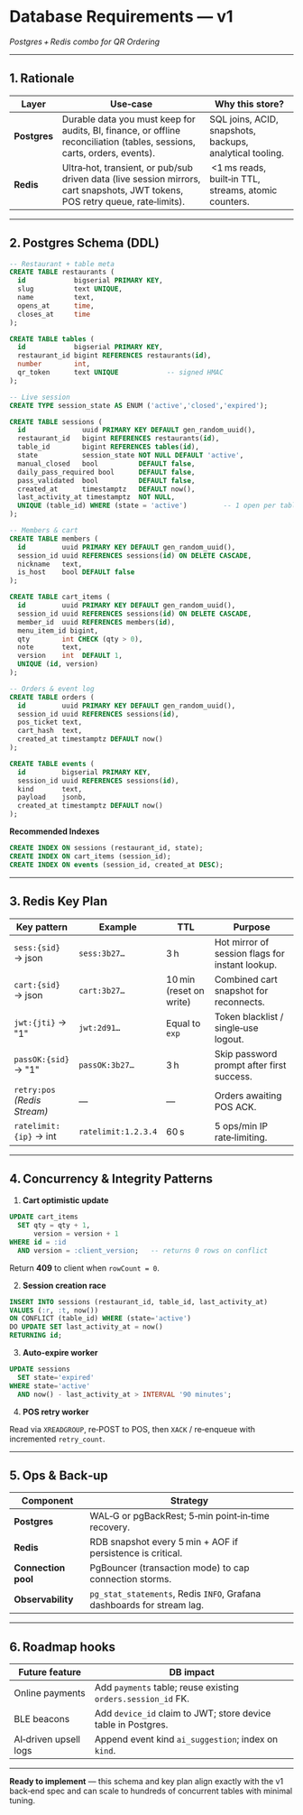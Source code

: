 

# Database Requirements — v1  
*Postgres + Redis combo for QR Ordering*

---

## 1. Rationale

| Layer | Use‑case | Why this store? |
|-------|----------|-----------------|
| **Postgres** | Durable data you must keep for audits, BI, finance, or offline reconciliation (tables, sessions, carts, orders, events). | SQL joins, ACID, snapshots, backups, analytical tooling. |
| **Redis** | Ultra‑hot, transient, or pub/sub driven data (live session mirrors, cart snapshots, JWT tokens, POS retry queue, rate‑limits). | \<1 ms reads, built‑in TTL, streams, atomic counters. |

---

## 2. Postgres Schema (DDL)

```sql
-- Restaurant + table meta
CREATE TABLE restaurants (
  id            bigserial PRIMARY KEY,
  slug          text UNIQUE,
  name          text,
  opens_at      time,
  closes_at     time
);

CREATE TABLE tables (
  id            bigserial PRIMARY KEY,
  restaurant_id bigint REFERENCES restaurants(id),
  number        int,
  qr_token      text UNIQUE            -- signed HMAC
);

-- Live session
CREATE TYPE session_state AS ENUM ('active','closed','expired');

CREATE TABLE sessions (
  id              uuid PRIMARY KEY DEFAULT gen_random_uuid(),
  restaurant_id   bigint REFERENCES restaurants(id),
  table_id        bigint REFERENCES tables(id),
  state           session_state NOT NULL DEFAULT 'active',
  manual_closed   bool          DEFAULT false,
  daily_pass_required bool      DEFAULT false,
  pass_validated  bool          DEFAULT false,
  created_at      timestamptz   DEFAULT now(),
  last_activity_at timestamptz  NOT NULL,
  UNIQUE (table_id) WHERE (state = 'active')         -- 1 open per table
);

-- Members & cart
CREATE TABLE members (
  id         uuid PRIMARY KEY DEFAULT gen_random_uuid(),
  session_id uuid REFERENCES sessions(id) ON DELETE CASCADE,
  nickname   text,
  is_host    bool DEFAULT false
);

CREATE TABLE cart_items (
  id         uuid PRIMARY KEY DEFAULT gen_random_uuid(),
  session_id uuid REFERENCES sessions(id) ON DELETE CASCADE,
  member_id  uuid REFERENCES members(id),
  menu_item_id bigint,
  qty        int CHECK (qty > 0),
  note       text,
  version    int  DEFAULT 1,
  UNIQUE (id, version)
);

-- Orders & event log
CREATE TABLE orders (
  id         uuid PRIMARY KEY DEFAULT gen_random_uuid(),
  session_id uuid REFERENCES sessions(id),
  pos_ticket text,
  cart_hash  text,
  created_at timestamptz DEFAULT now()
);

CREATE TABLE events (
  id         bigserial PRIMARY KEY,
  session_id uuid REFERENCES sessions(id),
  kind       text,
  payload    jsonb,
  created_at timestamptz DEFAULT now()
);
```

**Recommended Indexes**

```sql
CREATE INDEX ON sessions (restaurant_id, state);
CREATE INDEX ON cart_items (session_id);
CREATE INDEX ON events (session_id, created_at DESC);
```

---

## 3. Redis Key Plan

| Key pattern | Example | TTL | Purpose |
|-------------|---------|-----|---------|
| `sess:{sid}` → json | `sess:3b27…` | 3 h | Hot mirror of session flags for instant lookup. |
| `cart:{sid}` → json | `cart:3b27…` | 10 min (reset on write) | Combined cart snapshot for reconnects. |
| `jwt:{jti}` → "1" | `jwt:2d91…` | Equal to `exp` | Token blacklist / single‑use logout. |
| `passOK:{sid}` → "1" | `passOK:3b27…` | 3 h | Skip password prompt after first success. |
| `retry:pos` *(Redis Stream)* | — | — | Orders awaiting POS ACK. |
| `ratelimit:{ip}` → int | `ratelimit:1.2.3.4` | 60 s | 5 ops/min IP rate‑limiting. |

---

## 4. Concurrency & Integrity Patterns

1. **Cart optimistic update**

```sql
UPDATE cart_items
  SET qty = qty + 1,
      version = version + 1
WHERE id = :id
  AND version = :client_version;   -- returns 0 rows on conflict
```

Return **409** to client when `rowCount = 0`.

2. **Session creation race**

```sql
INSERT INTO sessions (restaurant_id, table_id, last_activity_at)
VALUES (:r, :t, now())
ON CONFLICT (table_id) WHERE (state='active')
DO UPDATE SET last_activity_at = now()
RETURNING id;
```

3. **Auto‑expire worker**

```sql
UPDATE sessions
  SET state='expired'
WHERE state='active'
  AND now() - last_activity_at > INTERVAL '90 minutes';
```

4. **POS retry worker**

Read via `XREADGROUP`, re‑POST to POS, then `XACK` / re‑enqueue with incremented `retry_count`.

---

## 5. Ops & Back‑up

| Component | Strategy |
|-----------|-----------|
| **Postgres** | WAL‑G or pgBackRest; 5‑min point‑in‑time recovery. |
| **Redis** | RDB snapshot every 5 min + AOF if persistence is critical. |
| **Connection pool** | PgBouncer (transaction mode) to cap connection storms. |
| **Observability** | `pg_stat_statements`, Redis `INFO`, Grafana dashboards for stream lag. |

---

## 6. Roadmap hooks

| Future feature | DB impact |
|----------------|-----------|
| Online payments | Add `payments` table; reuse existing `orders.session_id` FK. |
| BLE beacons | Add `device_id` claim to JWT; store device table in Postgres. |
| AI‑driven upsell logs | Append event kind `ai_suggestion`; index on `kind`. |

---

**Ready to implement** — this schema and key plan align exactly with the v1 back‑end spec and can scale to hundreds of concurrent tables with minimal tuning.
